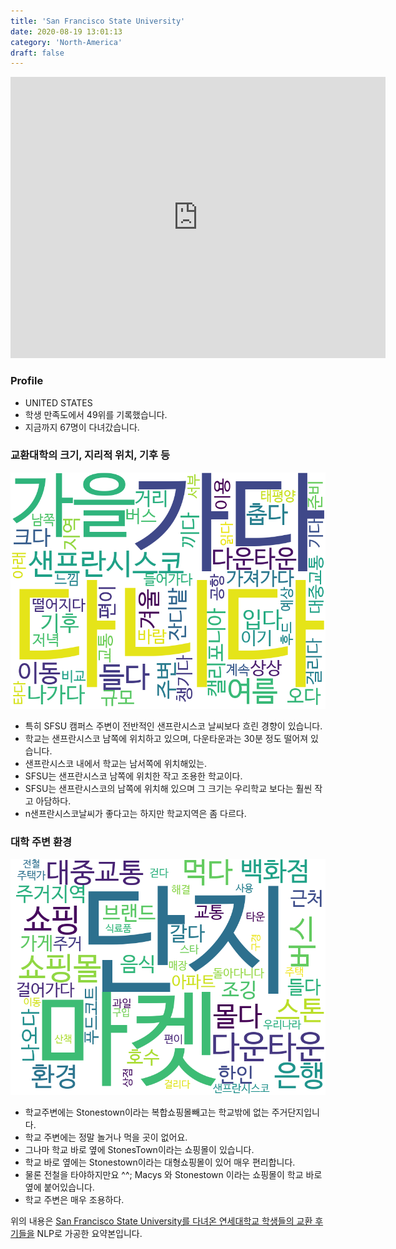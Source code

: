 ```yaml
---
title: 'San Francisco State University'
date: 2020-08-19 13:01:13
category: 'North-America'
draft: false
---
```


<iframe
width="600"
height="450"
frameborder="0" style="border:0"
src="https://www.google.com/maps/embed/v1/place?key=AIzaSyC9e1AME-pVmWC4hBpFdu5S4dKzyepa3HQ&q=San+Francisco+State+University&center=37.7241492,-122.4799405&zoom=14" allowfullscreen>
</iframe>

### Profile

* UNITED STATES
* 학생 만족도에서 49위를 기록했습니다.
* 지금까지 67명이 다녀갔습니다. 

### 교환대학의 크기, 지리적 위치, 기후 등

![gen_info-WordCloud](../univ_wordclouds_okt/gen_info/US000037_gen_info_okt.png)

* 특히 SFSU 캠퍼스 주변이 전반적인 샌프란시스코 날씨보다 흐린 경향이 있습니다.
* 학교는 샌프란시스코 남쪽에 위치하고 있으며, 다운타운과는 30분 정도 떨어져 있습니다.
* 샌프란시스코 내에서 학교는 남서쪽에 위치해있는.
* SFSU는 샌프란시스코 남쪽에 위치한 작고 조용한 학교이다.
* SFSU는 샌프란시스코의 남쪽에 위치해 있으며 그 크기는 우리학교 보다는 훨씬 작고 아담하다.
* n샌프란시스코날씨가 좋다고는 하지만 학교지역은 좀 다르다.


### 대학 주변 환경

![env_info-WordCloud](../univ_wordclouds_okt/env_info/US000037_env_info_okt.png)

* 학교주변에는 Stonestown이라는 복합쇼핑몰빼고는 학교밖에 없는 주거단지입니다.
* 학교 주변에는 정말 놀거나 먹을 곳이 없어요.
* 그나마 학교 바로 옆에 StonesTown이라는 쇼핑몰이 있습니다.
* 학교 바로 옆에는 Stonestown이라는 대형쇼핑몰이 있어 매우 편리합니다.
* 물론 전철을 타야하지만요 ^^; Macys 와 Stonestown 이라는 쇼핑몰이 학교 바로 옆에 붙어있습니다.
* 학교 주변은 매우 조용하다.


위의 내용은 [San Francisco State University를 다녀온 연세대학교 학생들의 교환 후기들을](http://oia.yonsei.ac.kr/partner/expReport.asp?ucode=US000037&bgbn=A) NLP로 가공한 요약본입니다. 
